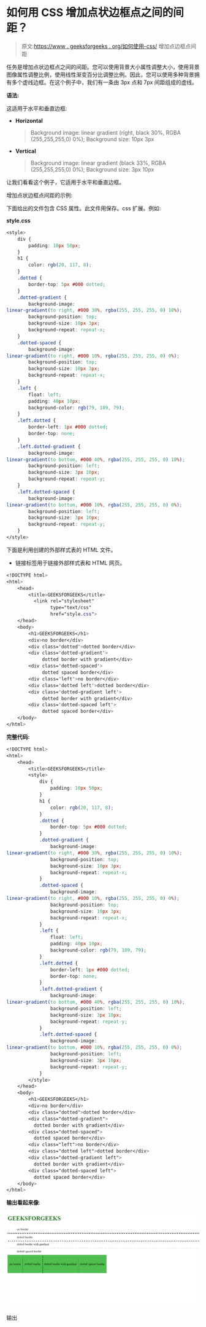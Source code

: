# 如何用 CSS 增加点状边框点之间的间距？

> 原文:[https://www . geeksforgeeks . org/如何使用-css/](https://www.geeksforgeeks.org/how-to-increase-the-space-between-dotted-border-dots-using-css/) 增加点边框点间距

任务是增加点状边框点之间的间距。您可以使用背景大小属性调整大小，使用背景图像属性调整比例，使用线性渐变百分比调整比例。因此，您可以使用多种背景拥有多个虚线边框。在这个例子中，我们有一条由 3px 点和 7px 间距组成的虚线。

**语法:**

这适用于水平和垂直边框:

*   **Horizontal**

    > Background image: linear gradient (right, black 30%, RGBA (255,255,255,0) 0%);
    > Background size: 10px 3px

*   **Vertical**

    > Background image: linear gradient (black 33%, RGBA (255,255,255,0) 0%);
    > Background size: 3px 10px

让我们看看这个例子，它适用于水平和垂直边框。

增加点状边框点间距的示例:

下面给出的文件包含 CSS 属性。此文件用保存。css 扩展。例如:

**style.css**

```css
<style>
    div {
        padding: 10px 50px;
    }
    h1 {
        color: rgb(20, 117, 8);
    }
    .dotted {
        border-top: 5px #000 dotted;
    }
    .dotted-gradient {
        background-image: 
linear-gradient(to right, #000 30%, rgba(255, 255, 255, 0) 10%);
        background-position: top;
        background-size: 10px 3px;
        background-repeat: repeat-x;
    }
    .dotted-spaced {
        background-image: 
linear-gradient(to right, #000 10%, rgba(255, 255, 255, 0) 0%);
        background-position: top;
        background-size: 10px 3px;
        background-repeat: repeat-x;
    }
    .left {
        float: left;
        padding: 40px 10px;
        background-color: rgb(79, 189, 79);
    }
    .left.dotted {
        border-left: 1px #000 dotted;
        border-top: none;
    }
    .left.dotted-gradient {
        background-image: 
linear-gradient(to bottom, #000 40%, rgba(255, 255, 255, 0) 10%);
        background-position: left;
        background-size: 3px 10px;
        background-repeat: repeat-y;
    }
    .left.dotted-spaced {
        background-image: 
linear-gradient(to bottom, #000 10%, rgba(255, 255, 255, 0) 0%);
        background-position: left;
        background-size: 3px 10px;
        background-repeat: repeat-y;
    }
</style>
```

下面是利用创建的外部样式表的 HTML 文件。

*   链接标签用于链接外部样式表和 HTML 网页。

```css
<!DOCTYPE html>
<html>
    <head>
        <title>GEEKSFORGEEKS</title>
          <link rel="stylesheet" 
                type="text/css" 
                href="style.css">
    </head>
    <body>
        <h1>GEEKSFORGEEKS</h1> 
        <div>no border</div>
        <div class='dotted'>dotted border</div>
        <div class='dotted-gradient'>
             dotted border with gradient</div>
        <div class='dotted-spaced'>
             dotted spaced border</div>
        <div class='left'>no border</div>
        <div class='dotted left'>dotted border</div>
        <div class='dotted-gradient left'>
             dotted border with gradient</div>
        <div class='dotted-spaced left'>
             dotted spaced border</div>
    </body>
</html>
```

**完整代码:**

```css
<!DOCTYPE html>
<html>
    <head>
        <title>GEEKSFORGEEKS</title>
        <style>
            div {
                padding: 10px 50px;
            }
            h1 {
                color: rgb(20, 117, 8);
            }
            .dotted {
                border-top: 5px #000 dotted;
            }
            .dotted-gradient {
                background-image: 
linear-gradient(to right, #000 30%, rgba(255, 255, 255, 0) 10%);
                background-position: top;
                background-size: 10px 3px;
                background-repeat: repeat-x;
            }
            .dotted-spaced {
                background-image: 
linear-gradient(to right, #000 10%, rgba(255, 255, 255, 0) 0%);
                background-position: top;
                background-size: 10px 3px;
                background-repeat: repeat-x;
            }
            .left {
                float: left;
                padding: 40px 10px;
                background-color: rgb(79, 189, 79);
            }
            .left.dotted {
                border-left: 1px #000 dotted;
                border-top: none;
            }
            .left.dotted-gradient {
                background-image: 
linear-gradient(to bottom, #000 40%, rgba(255, 255, 255, 0) 10%);
                background-position: left;
                background-size: 3px 10px;
                background-repeat: repeat-y;
            }
            .left.dotted-spaced {
                background-image: 
linear-gradient(to bottom, #000 10%, rgba(255, 255, 255, 0) 0%);
                background-position: left;
                background-size: 3px 10px;
                background-repeat: repeat-y;
            }
        </style>
    </head>
    <body>
        <h1>GEEKSFORGEEKS</h1>
        <div>no border</div>
        <div class="dotted">dotted border</div>
        <div class="dotted-gradient">
          dotted border with gradient</div>
        <div class="dotted-spaced">
          dotted spaced border</div>
        <div class="left">no border</div>
        <div class="dotted left">dotted border</div>
        <div class="dotted-gradient left">
          dotted border with gradient</div>
        <div class="dotted-spaced left">
          dotted spaced border</div>
    </body>
</html>
```

**输出看起来像**:

![](img/a7386cd27b80eb55e91bc5a99c3b8d00.png)

输出